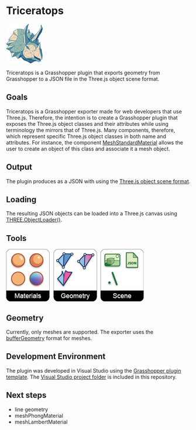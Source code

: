 # Triceratops

![Triceratops logo](threejs-exporter-icons/triceratops-logo-small.png)

Triceratops is a Grasshopper plugin that exports geometry from Grasshopper to a JSON file in the Three.js object scene format.

## Goals

Triceratops is a Grasshopper exporter made for web developers that use Three.js. Therefore, the intention is to create a Grasshopper plugin that exposes the Three.js object classes and their attributes while using terminology the mirrors that of Three.js. Many components, therefore, which represent specific Three.js object classes in both name and attributes. For instance, the component [MeshStandardMaterial](https://threejs.org/docs/#api/en/materials/MeshStandardMaterial) allows the user to create an object of this class and associate it a mesh object.

## Output

The plugin produces as a JSON with using the [Three.js object scene format](https://github.com/mrdoob/three.js/wiki/JSON-Object-Scene-format-4). 

## Loading 

The resulting JSON objects can be loaded into a Three.js canvas using [THREE.ObjectLoader()](https://threejs.org/docs/#api/en/loaders/ObjectLoader).

## Tools

![Triceratops menu](threejs-exporter-icons/triceratops-panel.png)

## Geometry

Currently, only meshes are supported. The exporter uses the [bufferGeometry](https://threejs.org/docs/#api/en/core/BufferGeometry) format for meshes.

## Development Environment

The plugin was developed in Visual Studio using the [Grasshopper plugin template](https://marketplace.visualstudio.com/items?itemName=McNeel.GrasshopperAssemblyforv6). The [Visual Studio project folder](https://github.com/meliharvey/Triceratops/tree/master/threejs-exporter) is included in this repository.

## Next steps

* line geometry
* meshPhongMaterial
* meshLambertMaterial
